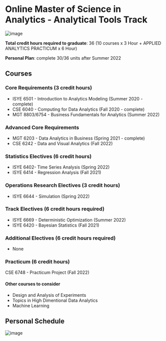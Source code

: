 # Online Master of Science in Analytics - Analytical Tools Track
![image](https://user-images.githubusercontent.com/61436947/116816896-22bcc880-ab21-11eb-9c04-87f2269be075.png)


__Total credit hours required to graduate__: 36 (10 courses x 3 Hour + APPLIED ANALYTICS PRACTICUM x 6 Hour)

__Personal Plan__: complete 30/36 units after Summer 2022

## Courses

### Core Requirements (3 credit hours)
- ISYE 6501 - Introduction to Analytics Modeling (Summer 2020 - complete)
- CSE 6040 - Computing for Data Analytics (Fall 2020 - complete)
- MGT 8803/6754 - Business Fundamentals for Analytics (Summer 2022) 
### Advanced Core Requirements
- MGT 6203 - Data Analytics in Business (Spring 2021 - complete)
- CSE 6242 - Data and Visual Analytics (Fall 2022)
### Statistics Electives (6 credit hours)
- ISYE 6402- Time Series Analysis (Spring 2022)
- ISYE 6414 - Regression Analysis (Fall 2021)
### Operations Research Electives (3 credit hours)
- ISYE 6644 - Simulation (Spring 2022)
### Track Electives (6 credit hours required)
- ISYE 6669 - Deterministic Optimization (Summer 2022)
- ISYE 6420 - Bayesian Statistics (Fall 2021)
### Additional Electives (6 credit hours required)
- None
### Practicum (6 credit hours)
CSE 6748 - Practicum Project (Fall 2022)


#### Other courses to consider
- Design and Analysis of Experiments
- Topics in High Dimentional Data Analytics
- Machine Learning
## Personal Schedule
![image](https://user-images.githubusercontent.com/61436947/117500843-715fcd80-af3a-11eb-9d2b-9c8ec1698e72.png)
